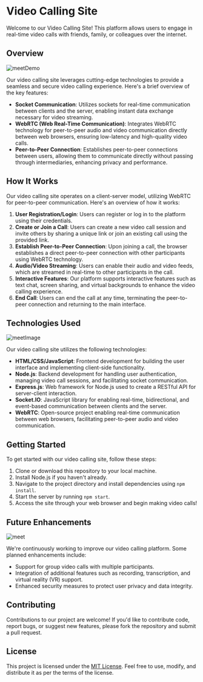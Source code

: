 # Video Calling Site

Welcome to our Video Calling Site! This platform allows users to engage in real-time video calls with friends, family, or colleagues over the internet.

## Overview

![meetDemo](https://github.com/massifcoder/kinjoMeet/assets/81623465/5d3c9ee4-e487-4771-becd-bb19ecdfb8b6)

Our video calling site leverages cutting-edge technologies to provide a seamless and secure video calling experience. Here's a brief overview of the key features:

- **Socket Communication**: Utilizes sockets for real-time communication between clients and the server, enabling instant data exchange necessary for video streaming.
- **WebRTC (Web Real-Time Communication)**: Integrates WebRTC technology for peer-to-peer audio and video communication directly between web browsers, ensuring low-latency and high-quality video calls.
- **Peer-to-Peer Connection**: Establishes peer-to-peer connections between users, allowing them to communicate directly without passing through intermediaries, enhancing privacy and performance.

## How It Works

Our video calling site operates on a client-server model, utilizing WebRTC for peer-to-peer communication. Here's an overview of how it works:

1. **User Registration/Login**: Users can register or log in to the platform using their credentials.
2. **Create or Join a Call**: Users can create a new video call session and invite others by sharing a unique link or join an existing call using the provided link.
3. **Establish Peer-to-Peer Connection**: Upon joining a call, the browser establishes a direct peer-to-peer connection with other participants using WebRTC technology.
4. **Audio/Video Streaming**: Users can enable their audio and video feeds, which are streamed in real-time to other participants in the call.
5. **Interactive Features**: Our platform supports interactive features such as text chat, screen sharing, and virtual backgrounds to enhance the video calling experience.
6. **End Call**: Users can end the call at any time, terminating the peer-to-peer connection and returning to the main interface.

## Technologies Used

![meetImage](https://github.com/massifcoder/kinjoMeet/assets/81623465/7d218046-5c40-4bc0-9b26-253c27de7324)


Our video calling site utilizes the following technologies:

- **HTML/CSS/JavaScript**: Frontend development for building the user interface and implementing client-side functionality.
- **Node.js**: Backend development for handling user authentication, managing video call sessions, and facilitating socket communication.
- **Express.js**: Web framework for Node.js used to create a RESTful API for server-client interaction.
- **Socket.IO**: JavaScript library for enabling real-time, bidirectional, and event-based communication between clients and the server.
- **WebRTC**: Open-source project enabling real-time communication between web browsers, facilitating peer-to-peer audio and video communication.

## Getting Started

To get started with our video calling site, follow these steps:

1. Clone or download this repository to your local machine.
2. Install Node.js if you haven't already.
3. Navigate to the project directory and install dependencies using `npm install`.
4. Start the server by running `npm start`.
5. Access the site through your web browser and begin making video calls!

## Future Enhancements

![meet](https://github.com/massifcoder/kinjoMeet/assets/81623465/be5c12fb-4b33-432e-b48b-1fe3d3d2f2fe)

We're continuously working to improve our video calling platform. Some planned enhancements include:

- Support for group video calls with multiple participants.
- Integration of additional features such as recording, transcription, and virtual reality (VR) support.
- Enhanced security measures to protect user privacy and data integrity.

## Contributing

Contributions to our project are welcome! If you'd like to contribute code, report bugs, or suggest new features, please fork the repository and submit a pull request.

## License

This project is licensed under the [MIT License](LICENSE). Feel free to use, modify, and distribute it as per the terms of the license.
